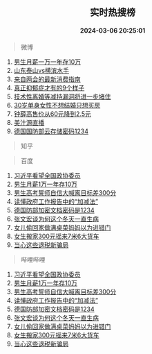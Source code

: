 <div align="center"><h2>实时热搜榜</h2><h4>2024-03-06 20:25:01</h4></div>

> 微博  

1. [男生月薪一万一年存10万](https://s.weibo.com/weibo?q=%23%E7%94%B7%E7%94%9F%E6%9C%88%E8%96%AA%E4%B8%80%E4%B8%87%E4%B8%80%E5%B9%B4%E5%AD%9810%E4%B8%87%23&t=31&band_rank=1&Refer=top)<br />
2. [山东泰山vs横滨水手](https://s.weibo.com/weibo?q=%23%E5%B1%B1%E4%B8%9C%E6%B3%B0%E5%B1%B1vs%E6%A8%AA%E6%BB%A8%E6%B0%B4%E6%89%8B%23&t=31&band_rank=2&Refer=top)<br />
3. [来自两会的最新消费指南](https://s.weibo.com/weibo?q=%23%E6%9D%A5%E8%87%AA%E4%B8%A4%E4%BC%9A%E7%9A%84%E6%9C%80%E6%96%B0%E6%B6%88%E8%B4%B9%E6%8C%87%E5%8D%97%23&t=31&band_rank=3&Refer=top)<br />
4. [真正抑郁症才有的9个样子](https://s.weibo.com/weibo?q=%E7%9C%9F%E6%AD%A3%E6%8A%91%E9%83%81%E7%97%87%E6%89%8D%E6%9C%89%E7%9A%849%E4%B8%AA%E6%A0%B7%E5%AD%90&t=31&band_rank=4&Refer=top)<br />
5. [技术性离婚等减持漏洞将进一步堵住](https://s.weibo.com/weibo?q=%23%E6%8A%80%E6%9C%AF%E6%80%A7%E7%A6%BB%E5%A9%9A%E7%AD%89%E5%87%8F%E6%8C%81%E6%BC%8F%E6%B4%9E%E5%B0%86%E8%BF%9B%E4%B8%80%E6%AD%A5%E5%A0%B5%E4%BD%8F%23&t=31&band_rank=5&Refer=top)<br />
6. [30岁单身女性不想结婚只想买房](https://s.weibo.com/weibo?q=%2330%E5%B2%81%E5%8D%95%E8%BA%AB%E5%A5%B3%E6%80%A7%E4%B8%8D%E6%83%B3%E7%BB%93%E5%A9%9A%E5%8F%AA%E6%83%B3%E4%B9%B0%E6%88%BF%23&t=31&band_rank=6&Refer=top)<br />
7. [钟薛高售价从60元降到2.5元](https://s.weibo.com/weibo?q=%23%E9%92%9F%E8%96%9B%E9%AB%98%E5%94%AE%E4%BB%B7%E4%BB%8E60%E5%85%83%E9%99%8D%E5%88%B02.5%E5%85%83%23&t=31&band_rank=7&Refer=top)<br />
8. [美汁源直播](https://s.weibo.com/weibo?q=%E7%BE%8E%E6%B1%81%E6%BA%90%E7%9B%B4%E6%92%AD&t=31&band_rank=8&Refer=top)<br />
9. [德国国防部云存储密码1234](https://s.weibo.com/weibo?q=%23%E5%BE%B7%E5%9B%BD%E5%9B%BD%E9%98%B2%E9%83%A8%E4%BA%91%E5%AD%98%E5%82%A8%E5%AF%86%E7%A0%811234%23&t=31&band_rank=9&Refer=top)<br />

> 知乎  


> 百度  

1. [习近平看望全国政协委员](https://www.baidu.com/s?wd=%E4%B9%A0%E8%BF%91%E5%B9%B3%E7%9C%8B%E6%9C%9B%E5%85%A8%E5%9B%BD%E6%94%BF%E5%8D%8F%E5%A7%94%E5%91%98&sa=fyb_news&rsv_dl=fyb_news)<br />
2. [男生月薪1万一年存10万](https://www.baidu.com/s?wd=%E7%94%B7%E7%94%9F%E6%9C%88%E8%96%AA1%E4%B8%87%E4%B8%80%E5%B9%B4%E5%AD%9810%E4%B8%87&sa=fyb_news&rsv_dl=fyb_news)<br />
3. [男生高考誓师自信大喊离目标差300分](https://www.baidu.com/s?wd=%E7%94%B7%E7%94%9F%E9%AB%98%E8%80%83%E8%AA%93%E5%B8%88%E8%87%AA%E4%BF%A1%E5%A4%A7%E5%96%8A%E7%A6%BB%E7%9B%AE%E6%A0%87%E5%B7%AE300%E5%88%86&sa=fyb_news&rsv_dl=fyb_news)<br />
4. [读懂政府工作报告中的“加减法”](https://www.baidu.com/s?wd=%E8%AF%BB%E6%87%82%E6%94%BF%E5%BA%9C%E5%B7%A5%E4%BD%9C%E6%8A%A5%E5%91%8A%E4%B8%AD%E7%9A%84%E2%80%9C%E5%8A%A0%E5%87%8F%E6%B3%95%E2%80%9D&sa=fyb_news&rsv_dl=fyb_news)<br />
5. [德国防部加密文档密码是1234](https://www.baidu.com/s?wd=%E5%BE%B7%E5%9B%BD%E9%98%B2%E9%83%A8%E5%8A%A0%E5%AF%86%E6%96%87%E6%A1%A3%E5%AF%86%E7%A0%81%E6%98%AF1234&sa=fyb_news&rsv_dl=fyb_news)<br />
6. [张文宏谈为何这个冬天一直生病](https://www.baidu.com/s?wd=%E5%BC%A0%E6%96%87%E5%AE%8F%E8%B0%88%E4%B8%BA%E4%BD%95%E8%BF%99%E4%B8%AA%E5%86%AC%E5%A4%A9%E4%B8%80%E7%9B%B4%E7%94%9F%E7%97%85&sa=fyb_news&rsv_dl=fyb_news)<br />
7. [女儿偷回家做满桌菜妈妈以为进错门](https://www.baidu.com/s?wd=%E5%A5%B3%E5%84%BF%E5%81%B7%E5%9B%9E%E5%AE%B6%E5%81%9A%E6%BB%A1%E6%A1%8C%E8%8F%9C%E5%A6%88%E5%A6%88%E4%BB%A5%E4%B8%BA%E8%BF%9B%E9%94%99%E9%97%A8&sa=fyb_news&rsv_dl=fyb_news)<br />
8. [女生搬家300元摇来7米6大货车](https://www.baidu.com/s?wd=%E5%A5%B3%E7%94%9F%E6%90%AC%E5%AE%B6300%E5%85%83%E6%91%87%E6%9D%A57%E7%B1%B36%E5%A4%A7%E8%B4%A7%E8%BD%A6&sa=fyb_news&rsv_dl=fyb_news)<br />
9. [当心这些退税新骗局](https://www.baidu.com/s?wd=%E5%BD%93%E5%BF%83%E8%BF%99%E4%BA%9B%E9%80%80%E7%A8%8E%E6%96%B0%E9%AA%97%E5%B1%80&sa=fyb_news&rsv_dl=fyb_news)<br />

> 哔哩哔哩  

1. [习近平看望全国政协委员](https://www.baidu.com/s?wd=%E4%B9%A0%E8%BF%91%E5%B9%B3%E7%9C%8B%E6%9C%9B%E5%85%A8%E5%9B%BD%E6%94%BF%E5%8D%8F%E5%A7%94%E5%91%98&sa=fyb_news&rsv_dl=fyb_news)<br />
2. [男生月薪1万一年存10万](https://www.baidu.com/s?wd=%E7%94%B7%E7%94%9F%E6%9C%88%E8%96%AA1%E4%B8%87%E4%B8%80%E5%B9%B4%E5%AD%9810%E4%B8%87&sa=fyb_news&rsv_dl=fyb_news)<br />
3. [男生高考誓师自信大喊离目标差300分](https://www.baidu.com/s?wd=%E7%94%B7%E7%94%9F%E9%AB%98%E8%80%83%E8%AA%93%E5%B8%88%E8%87%AA%E4%BF%A1%E5%A4%A7%E5%96%8A%E7%A6%BB%E7%9B%AE%E6%A0%87%E5%B7%AE300%E5%88%86&sa=fyb_news&rsv_dl=fyb_news)<br />
4. [读懂政府工作报告中的“加减法”](https://www.baidu.com/s?wd=%E8%AF%BB%E6%87%82%E6%94%BF%E5%BA%9C%E5%B7%A5%E4%BD%9C%E6%8A%A5%E5%91%8A%E4%B8%AD%E7%9A%84%E2%80%9C%E5%8A%A0%E5%87%8F%E6%B3%95%E2%80%9D&sa=fyb_news&rsv_dl=fyb_news)<br />
5. [德国防部加密文档密码是1234](https://www.baidu.com/s?wd=%E5%BE%B7%E5%9B%BD%E9%98%B2%E9%83%A8%E5%8A%A0%E5%AF%86%E6%96%87%E6%A1%A3%E5%AF%86%E7%A0%81%E6%98%AF1234&sa=fyb_news&rsv_dl=fyb_news)<br />
6. [张文宏谈为何这个冬天一直生病](https://www.baidu.com/s?wd=%E5%BC%A0%E6%96%87%E5%AE%8F%E8%B0%88%E4%B8%BA%E4%BD%95%E8%BF%99%E4%B8%AA%E5%86%AC%E5%A4%A9%E4%B8%80%E7%9B%B4%E7%94%9F%E7%97%85&sa=fyb_news&rsv_dl=fyb_news)<br />
7. [女儿偷回家做满桌菜妈妈以为进错门](https://www.baidu.com/s?wd=%E5%A5%B3%E5%84%BF%E5%81%B7%E5%9B%9E%E5%AE%B6%E5%81%9A%E6%BB%A1%E6%A1%8C%E8%8F%9C%E5%A6%88%E5%A6%88%E4%BB%A5%E4%B8%BA%E8%BF%9B%E9%94%99%E9%97%A8&sa=fyb_news&rsv_dl=fyb_news)<br />
8. [女生搬家300元摇来7米6大货车](https://www.baidu.com/s?wd=%E5%A5%B3%E7%94%9F%E6%90%AC%E5%AE%B6300%E5%85%83%E6%91%87%E6%9D%A57%E7%B1%B36%E5%A4%A7%E8%B4%A7%E8%BD%A6&sa=fyb_news&rsv_dl=fyb_news)<br />
9. [当心这些退税新骗局](https://www.baidu.com/s?wd=%E5%BD%93%E5%BF%83%E8%BF%99%E4%BA%9B%E9%80%80%E7%A8%8E%E6%96%B0%E9%AA%97%E5%B1%80&sa=fyb_news&rsv_dl=fyb_news)<br />
